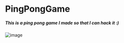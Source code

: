 # PingPongGame

##### This is a ping pong game I made so that I can hack it :)

![image](https://user-images.githubusercontent.com/105502778/170705139-1d6c1eeb-cd0a-4bc5-9512-b3edb568c844.png)
